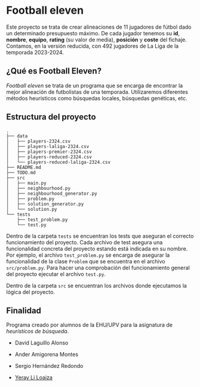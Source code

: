 ﻿# Football eleven

Este proyecto se trata de crear alineaciones de 11 jugadores de fútbol dado un determinado presupuesto máximo. De cada jugador tenemos su **id**, **nombre**, **equipo**, **rating** (su valor de media), **posición** y **coste** del fichaje. Contamos, en la versión reducida, con 492 jugadores de La Liga de la temporada 2023-2024.

## ¿Qué es Football Eleven?

*Football eleven* se trata de un programa que se encarga de encontrar la mejor alineación de futbolistas de una temporada. Utilizaremos diferentes métodos heurísticos como búsquedas locales, búsquedas genéticas, etc.

## Estructura del proyecto

```
.
├── data
│   ├── players-2324.csv
│   ├── players-laliga-2324.csv
│   ├── players-premier-2324.csv
│   ├── players-reduced-2324.csv
│   └── players-reduced-laliga-2324.csv
├── README.md
├── TODO.md
├── src
│   ├── main.py
│   ├── neighbourhood.py
│   ├── neighbourhood_generator.py
│   ├── problem.py
│   ├── solution_generator.py
│   └── solution.py
└── tests
    ├── test_problem.py
    └── test.py
```

Dentro de la carpeta `tests` se encuentran los tests que aseguran el correcto funcionamiento del proyecto. Cada archivo de test asegura una funcionalidad concreta del proyecto estando está indicada en su nombre. Por ejemplo, el archivo `test_problem.py` se encarga de asegurar la funcionalidad de la clase `Problem` que se encuentra en el archivo `src/problem.py`. Para hacer una comprobación del funcionamiento general del proyecto ejecutar el archivo `test.py`.

Dentro de la carpeta `src` se encuentran los archivos donde ejecutamos la lógica del proyecto. 

## Finalidad

Programa creado por alumnos de la EHU/UPV para la asignatura de *heurísticos de búsqueda*.

- David Laguillo Alonso

- Ander Amigorena Montes

- Sergio Hernández Redondo

- [Yeray Li Loaiza](https://github.com/Wolfxyz16)
